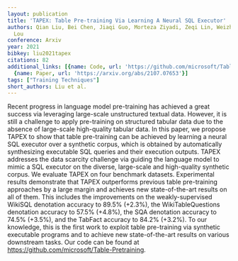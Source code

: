 ```yaml
---
layout: publication
title: 'TAPEX: Table Pre-training Via Learning A Neural SQL Executor'
authors: Qian Liu, Bei Chen, Jiaqi Guo, Morteza Ziyadi, Zeqi Lin, Weizhu Chen, Jian-guang
  Lou
conference: Arxiv
year: 2021
bibkey: liu2021tapex
citations: 82
additional_links: [{name: Code, url: 'https://github.com/microsoft/Table-Pretraining'},
  {name: Paper, url: 'https://arxiv.org/abs/2107.07653'}]
tags: ["Training Techniques"]
short_authors: Liu et al.
---
```

Recent progress in language model pre-training has achieved a great success
via leveraging large-scale unstructured textual data. However, it is still a
challenge to apply pre-training on structured tabular data due to the absence
of large-scale high-quality tabular data. In this paper, we propose TAPEX to
show that table pre-training can be achieved by learning a neural SQL executor
over a synthetic corpus, which is obtained by automatically synthesizing
executable SQL queries and their execution outputs. TAPEX addresses the data
scarcity challenge via guiding the language model to mimic a SQL executor on
the diverse, large-scale and high-quality synthetic corpus. We evaluate TAPEX
on four benchmark datasets. Experimental results demonstrate that TAPEX
outperforms previous table pre-training approaches by a large margin and
achieves new state-of-the-art results on all of them. This includes the
improvements on the weakly-supervised WikiSQL denotation accuracy to 89.5%
(+2.3%), the WikiTableQuestions denotation accuracy to 57.5% (+4.8%), the SQA
denotation accuracy to 74.5% (+3.5%), and the TabFact accuracy to 84.2%
(+3.2%). To our knowledge, this is the first work to exploit table pre-training
via synthetic executable programs and to achieve new state-of-the-art results
on various downstream tasks. Our code can be found at
https://github.com/microsoft/Table-Pretraining.